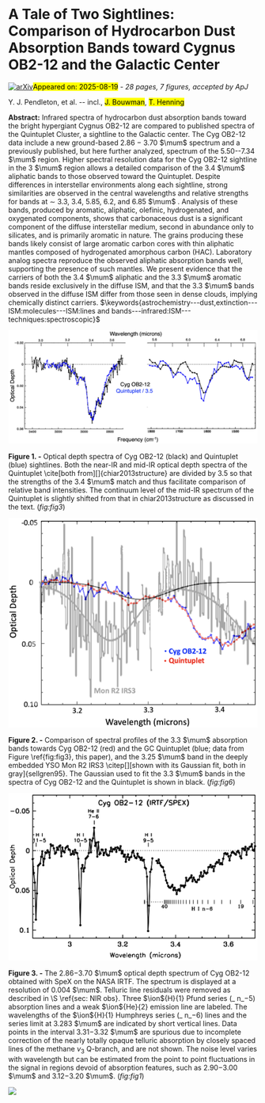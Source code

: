 <div class="macros" style="visibility:hidden;">
$\newcommand{\ensuremath}{}$
$\newcommand{\xspace}{}$
$\newcommand{\object}[1]{\texttt{#1}}$
$\newcommand{\farcs}{{.}''}$
$\newcommand{\farcm}{{.}'}$
$\newcommand{\arcsec}{''}$
$\newcommand{\arcmin}{'}$
$\newcommand{\ion}[2]{#1#2}$
$\newcommand{\textsc}[1]{\textrm{#1}}$
$\newcommand{\hl}[1]{\textrm{#1}}$
$\newcommand{\footnote}[1]{}$
$\newcommand{\vdag}{(v)^\dagger}$
$\newcommand$
$\newcommand$
$\newcommand{\Ou}{`Oumuamua}$
$\newcommand{\choh}{CH_3OH }$
$\newcommand{\hto}{H_2O }$
$\newcommand{\chisq}{\chi^2 }$
$\newcommand{\Av}{A_V }$
$\newcommand{\Ak}{A_K }$
$\newcommand{\cm}{cm^{-3} }$
$\newcommand{\mum}{\textmu m}$
$\newcommand{\arcm}{\mbox{\ensuremath{.\mkern-4mu^\prime}}}$
$\newcommand{\arcs}{\mbox{\ensuremath{.\!\!^{\prime\prime}}}}$
$\newcommand{\arcd}{\mbox{\ensuremath{.\!\!^\circ}}}$
$\newcommand{\degs}{\ensuremath{^{\circ}}}$
$\newcommand{\Lsun}{\ensuremath{L_\odot}}$
$\newcommand{\Msun}{\ensuremath{M_\odot}}$
$\newcommand{\eg}{e.g.,}$
$\newcommand{\ie}{i. e. }$
$\newcommand{\hawaii}{Hawai\!`i}$</div>



<div id="title">

# A Tale of Two Sightlines: Comparison of Hydrocarbon Dust Absorption Bands toward Cygnus OB2-12 and the Galactic Center

</div>
<div id="comments">

[![arXiv](https://img.shields.io/badge/arXiv-2508.12601-b31b1b.svg)](https://arxiv.org/abs/2508.12601)<mark>Appeared on: 2025-08-19</mark> -  _28 pages, 7 figures, accepted by ApJ_

</div>
<div id="authors">

Y. J. Pendleton, et al. -- incl., <mark>J. Bouwman</mark>, <mark>T. Henning</mark>

</div>
<div id="abstract">

**Abstract:** Infrared spectra of hydrocarbon dust absorption bands toward the bright hypergiant Cygnus OB2-12 are compared to published spectra of the Quintuplet Cluster, a sightline to the Galactic center. The Cyg OB2-12 data include a new ground-based 2.86 $-$ 3.70 $\mum$ spectrum and a previously published, but here further analyzed, spectrum of the 5.50--7.34 $\mum$ region. Higher spectral resolution data for the  Cyg OB2-12 sightline in the 3 $\mum$ region allows a detailed comparison of the 3.4 $\mum$ aliphatic bands to those observed toward the Quintuplet. Despite differences in interstellar environments along each sightline, strong similarities are observed  in the central wavelengths and relative strengths for bands at $\sim$ 3.3, 3.4, 5.85, 6.2, and 6.85 $\mum$ . Analysis of these bands, produced by aromatic, aliphatic, olefinic, hydrogenated, and oxygenated components, shows that carbonaceous dust is a significant component of the diffuse interstellar medium, second in abundance only to silicates, and is primarily aromatic in nature. The grains producing these bands likely consist of large aromatic carbon cores with thin aliphatic mantles composed of hydrogenated amorphous carbon (HAC). Laboratory analog spectra reproduce the observed aliphatic absorption bands well, supporting the presence of such mantles. We present evidence that the carriers of both the 3.4 $\mum$ aliphatic and the 3.3 $\mum$ aromatic bands reside exclusively in the diffuse ISM, and that the 3.3 $\mum$ bands observed in the diffuse ISM differ from those seen in dense clouds, implying chemically distinct carriers. $\keywords{astrochemistry---dust,extinction---ISM:molecules---ISM:lines and bands---infrared:ISM---techniques:spectroscopic}$

</div>

<div id="div_fig1">

<img src="tmp_2508.12601/./Figures/fig3.png" alt="Fig1" width="100%"/>

**Figure 1. -** Optical depth spectra of Cyg OB2-12 (black) and Quintuplet (blue) sightlines.  Both the near-IR and mid-IR optical depth spectra of the Quintuplet \cite[both from][]{chiar2013structure} are divided by 3.5 so that the strengths of the 3.4 $\mum$ match and thus facilitate comparison of relative band intensities. The continuum level of the mid-IR spectrum of the Quintuplet is slightly shifted from that in chiar2013structure as discussed in the text. (*fig:fig3*)

</div>
<div id="div_fig2">

<img src="tmp_2508.12601/./Figures/fig6.png" alt="Fig2" width="100%"/>

**Figure 2. -** 
Comparison of spectral profiles of the 3.3 $\mum$ absorption bands towards Cyg OB2-12 (red) and the GC Quintuplet (blue; data from Figure \ref{fig:fig3}, this paper), and the 3.25 $\mum$ band in the deeply embedded YSO Mon R2 IRS3 \citep[][shown with its Gaussian fit, both in gray]{sellgren95}. The Gaussian used to fit the 3.3 $\mum$ bands in the spectra of Cyg OB2-12 and the Quintuplet is shown in black.  (*fig:fig6*)

</div>
<div id="div_fig3">

<img src="tmp_2508.12601/./Figures/fig1.png" alt="Fig3" width="100%"/>

**Figure 3. -** The 2.86$-$3.70 $\mum$ optical depth spectrum of Cyg OB2-12 obtained with SpeX on the NASA IRTF. The spectrum is displayed at a resolution of 0.004 $\mum$. Telluric line residuals were removed as described in \S \ref{sec: NIR obs}. Three $\ion${H}{1}  Pfund series (_ n_$-$5) absorption lines and a weak $\ion${He}{2} emission line are labeled. The wavelengths of the  $\ion${H}{1}  Humphreys series (_ n_$-$6) lines and the series limit at 3.283 $\mum$ are indicated by short vertical lines. Data points in the interval  3.31$-$3.32 $\mum$ are spurious  due to incomplete correction of the nearly totally opaque telluric absorption by closely spaced lines of the methane $\nu_{3}$ Q-branch, and are not shown. The noise level varies with wavelength but can be estimated from the point to point fluctuations in the signal in regions devoid of absorption features, such as 2.90$-$3.00 $\mum$ and 3.12$-$3.20 $\mum$. (*fig:fig1*)

</div><div id="qrcode"><img src=https://api.qrserver.com/v1/create-qr-code/?size=100x100&data="https://arxiv.org/abs/2508.12601"></div>